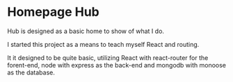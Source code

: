 # Homepage Hub
Hub is designed as a basic home to show of what I do.

I started this project as a means to teach myself React and routing.

It it designed to be quite basic, utilizing React with react-router for the forent-end, node with express as the back-end and mongodb with monoose as the database.

